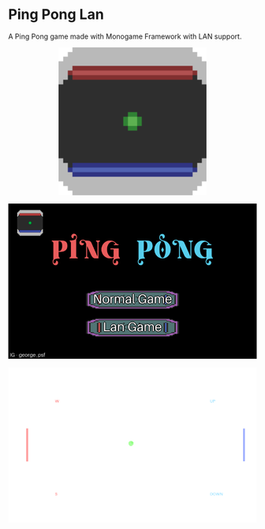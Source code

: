 # Ping Pong Lan
A Ping Pong game made with Monogame Framework with LAN support.

<p align="center">
    <img src="Images/Icon.png" alt="Ping Pong" width="300" display="block"/>
</p>
<p align="center">
    <img src="Images/Title.png" alt="Ping Pong" display="block"/>
</p>
<p align="center">
    <img src="Images/Game.png" alt="Ping Pong" display="block"/>
</p>